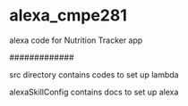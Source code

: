# alexa_cmpe281
alexa code for Nutrition Tracker app

#############

src directory contains codes to set up lambda

alexaSkillConfig contains docs to set up alexa
